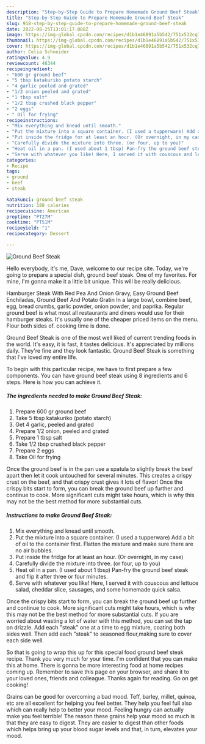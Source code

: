 ```yaml
---
description: "Step-by-Step Guide to Prepare Homemade Ground Beef Steak"
title: "Step-by-Step Guide to Prepare Homemade Ground Beef Steak"
slug: 918-step-by-step-guide-to-prepare-homemade-ground-beef-steak
date: 2022-08-25T13:01:17.088Z
image: https://img-global.cpcdn.com/recipes/d1b1e46891a5b542/751x532cq70/ground-beef-steak-recipe-main-photo.jpg
thumbnail: https://img-global.cpcdn.com/recipes/d1b1e46891a5b542/751x532cq70/ground-beef-steak-recipe-main-photo.jpg
cover: https://img-global.cpcdn.com/recipes/d1b1e46891a5b542/751x532cq70/ground-beef-steak-recipe-main-photo.jpg
author: Celia Schneider
ratingvalue: 4.9
reviewcount: 46344
recipeingredient:
- "600 gr ground beef"
- "5 tbsp katakuriko potato starch"
- "4 garlic peeled and grated"
- "1/2 onion peeled and grated"
- "1 tbsp salt"
- "1/2 tbsp crushed black pepper"
- "2 eggs"
- " Oil for frying"
recipeinstructions:
- "Mix everything and knead until smooth."
- "Put the mixture into a square container. (I used a tupperware) Add a bit of oil to the container first. Flatten the mixture and make sure there are no air bubbles."
- "Put inside the fridge for at least an hour. (Or overnight, in my case)"
- "Carefully divide the mixture into three. (or four, up to you)"
- "Heat oil in a pan. (I used about 1 tbsp) Pan-fry the ground beef steak and flip it after three or four minutes."
- "Serve with whatever you like! Here, I served it with couscous and lettuce salad, cheddar slice, sausages, and some homemade quick salsa."
categories:
- Recipe
tags:
- ground
- beef
- steak

katakunci: ground beef steak 
nutrition: 188 calories
recipecuisine: American
preptime: "PT27M"
cooktime: "PT51M"
recipeyield: "1"
recipecategory: Dessert

---
```



![Ground Beef Steak](https://img-global.cpcdn.com/recipes/d1b1e46891a5b542/751x532cq70/ground-beef-steak-recipe-main-photo.jpg)

Hello everybody, it's me, Dave, welcome to our recipe site. Today, we're going to prepare a special dish, ground beef steak. One of my favorites. For mine, I'm gonna make it a little bit unique. This will be really delicious.

Hamburger Steak With Red Pea And Onion Gravy, Easy Ground Beef Enchiladas, Ground Beef And Potato Gratin In a large bowl, combine beef, egg, bread crumbs, garlic powder, onion powder, and paprika. Regular ground beef is what most all restaurants and diners would use for their hamburger steaks. It&#39;s usually one of the cheaper priced items on the menu. Flour both sides of. cooking time is done.

Ground Beef Steak is one of the most well liked of current trending foods in the world. It's easy, it is fast, it tastes delicious. It's appreciated by millions daily. They're fine and they look fantastic. Ground Beef Steak is something that I've loved my entire life.


To begin with this particular recipe, we have to first prepare a few components. You can have ground beef steak using 8 ingredients and 6 steps. Here is how you can achieve it.

<!--inarticleads1-->

##### The ingredients needed to make Ground Beef Steak:

1. Prepare 600 gr ground beef
1. Take 5 tbsp katakuriko (potato starch)
1. Get 4 garlic, peeled and grated
1. Prepare 1/2 onion, peeled and grated
1. Prepare 1 tbsp salt
1. Take 1/2 tbsp crushed black pepper
1. Prepare 2 eggs
1. Take  Oil for frying


Once the ground beef is in the pan use a spatula to slightly break the beef apart then let it cook untouched for several minutes. This creates a crispy crust on the beef, and that crispy crust gives it lots of flavor! Once the crispy bits start to form, you can break the ground beef up further and continue to cook. More significant cuts might take hours, which is why this may not be the best method for more substantial cuts. 

<!--inarticleads2-->

##### Instructions to make Ground Beef Steak:

1. Mix everything and knead until smooth.
1. Put the mixture into a square container. (I used a tupperware) Add a bit of oil to the container first. Flatten the mixture and make sure there are no air bubbles.
1. Put inside the fridge for at least an hour. (Or overnight, in my case)
1. Carefully divide the mixture into three. (or four, up to you)
1. Heat oil in a pan. (I used about 1 tbsp) Pan-fry the ground beef steak and flip it after three or four minutes.
1. Serve with whatever you like! Here, I served it with couscous and lettuce salad, cheddar slice, sausages, and some homemade quick salsa.


Once the crispy bits start to form, you can break the ground beef up further and continue to cook. More significant cuts might take hours, which is why this may not be the best method for more substantial cuts. If you are worried about wasting a lot of water with this method, you can set the tap on drizzle. Add each &#34;steak&#34; one at a time to egg mixture, coating both sides well. Then add each &#34;steak&#34; to seasoned flour,making sure to cover each side well. 

So that is going to wrap this up for this special food ground beef steak recipe. Thank you very much for your time. I'm confident that you can make this at home. There is gonna be more interesting food at home recipes coming up. Remember to save this page on your browser, and share it to your loved ones, friends and colleague. Thanks again for reading. Go on get cooking!

Grains can be good for overcoming a bad mood. Teff, barley, millet, quinoa, etc are all excellent for helping you feel better. They help you feel full also which can really help to better your mood. Feeling hungry can actually make you feel terrible! The reason these grains help your mood so much is that they are easy to digest. They are easier to digest than other foods which helps bring up your blood sugar levels and that, in turn, elevates your mood.
